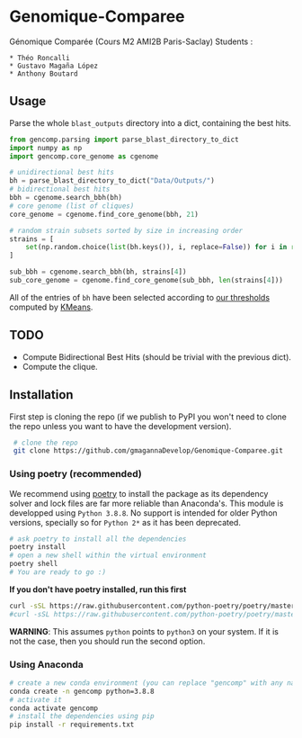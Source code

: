# Genomique-Comparee

Génomique Comparée (Cours M2 AMI2B Paris-Saclay)
Students :

    * Théo Roncalli
    * Gustavo Magaña López
    * Anthony Boutard
    
    
## Usage 

Parse the whole `blast_outputs` directory into a dict, containing the best hits.
```python
from gencomp.parsing import parse_blast_directory_to_dict
import numpy as np
import gencomp.core_genome as cgenome

# unidirectional best hits
bh = parse_blast_directory_to_dict("Data/Outputs/")
# bidirectional best hits
bbh = cgenome.search_bbh(bh)
# core genome (list of cliques)
core_genome = cgenome.find_core_genome(bbh, 21)

# random strain subsets sorted by size in increasing order
strains = [
    set(np.random.choice(list(bh.keys()), i, replace=False)) for i in range(2, 21)
]

sub_bbh = cgenome.search_bbh(bh, strains[4])
sub_core_genome = cgenome.find_core_genome(sub_bbh, len(strains[4]))

```

All of the entries of `bh` have been selected according to [our thresholds](https://github.com/gmagannaDevelop/Genomique-Comparee/tree/main/Figures) computed by [KMeans](https://scikit-learn.org/stable/modules/generated/sklearn.cluster.KMeans.html?highlight=kmeans#sklearn.cluster.KMeans).


## TODO 
 
* Compute Bidirectional Best Hits (should be trivial with the previous dict).
* Compute the clique.


## Installation

First step is cloning the repo (if we publish to PyPI you won't need to clone the repo unless you want to have the development version).
```bash
 # clone the repo
 git clone https://github.com/gmagannaDevelop/Genomique-Comparee.git
```

### Using poetry (recommended)
 
 We recommend using [poetry](https://python-poetry.org/) to install the package as its dependency solver and lock files
 are far more reliable than Anaconda's. This module is developped using `Python 3.8.8`. No support is intended for older Python versions, specially 
 so for `Python 2*` as it has been deprecated.
 
  ```bash
 # ask poetry to install all the dependencies
 poetry install
 # open a new shell within the virtual environment
 poetry shell
 # You are ready to go :)
 ```
 
 **If you don't have poetry installed, run this first**
 ```bash
 curl -sSL https://raw.githubusercontent.com/python-poetry/poetry/master/install-poetry.py | python -
 #curl -sSL https://raw.githubusercontent.com/python-poetry/poetry/master/install-poetry.py | python3 -
 ```
  **WARNING**: This assumes `python` points to `python3` on your system. If it is not the case, then you should run the second option.
 
 ### Using Anaconda
 
 ```bash
 # create a new conda environment (you can replace "gencomp" with any name you like)
 conda create -n gencomp python=3.8.8
 # activate it 
 conda activate gencomp
 # install the dependencies using pip
 pip install -r requirements.txt
 ```
 
